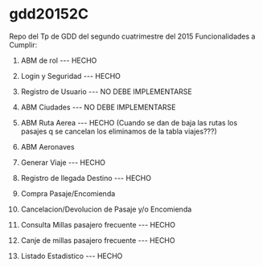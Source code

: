 # gdd20152C
Repo del Tp de GDD del segundo cuatrimestre del 2015
Funcionalidades a Cumplir:
1.  ABM de rol  --- HECHO

2.  Login y Seguridad  --- HECHO

3.  Registro de Usuario  --- NO DEBE IMPLEMENTARSE

4.  ABM Ciudades   --- NO DEBE IMPLEMENTARSE

5.  ABM Ruta Aerea  --- HECHO 
    (Cuando se dan de baja las rutas los pasajes q se cancelan los eliminamos de la tabla viajes???)
    
6.  ABM Aeronaves

7.  Generar Viaje  --- HECHO

8.  Registro de llegada Destino   --- HECHO

9.  Compra Pasaje/Encomienda

10. Cancelacion/Devolucion de Pasaje y/o Encomienda

11. Consulta Millas pasajero frecuente    --- HECHO

12. Canje de millas pasajero frecuente    --- HECHO

13. Listado Estadistico    --- HECHO
